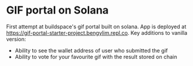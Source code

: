 # GIF portal on Solana

First attempt at buildspace's gif portal built on solana. App is deployed at https://gif-portal-starter-project.bengylim.repl.co. Key additions to vanilla version:
- Ability to see the wallet address of user who submitted the gif
- Ability to vote for your favourite gif with the result stored on chain